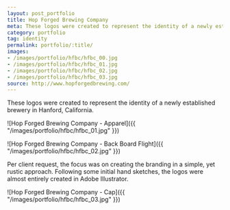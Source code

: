 ```yaml
---
layout: post_portfolio
title: Hop Forged Brewing Company
meta: These logos were created to represent the identity of a newly established brewery in Hanford, California.
category: portfolio
tag: identity
permalink: portfolio/:title/
images: 
- /images/portfolio/hfbc/hfbc_00.jpg
- /images/portfolio/hfbc/hfbc_01.jpg
- /images/portfolio/hfbc/hfbc_02.jpg
- /images/portfolio/hfbc/hfbc_03.jpg
source: http://www.hopforgedbrewing.com/
---
```


These logos were created to represent the identity of a newly established brewery in Hanford, California.

![Hop Forged Brewing Company - Apparel]({{ "/images/portfolio/hfbc/hfbc_01.jpg" }})

![Hop Forged Brewing Company - Back Board Flight]({{ "/images/portfolio/hfbc/hfbc_02.jpg" }})

Per client request, the focus was on creating the branding in a simple, yet rustic approach. Following some initial hand sketches, the logos were almost entirely created in Adobe Illustrator.

![Hop Forged Brewing Company - Cap]({{ "/images/portfolio/hfbc/hfbc_03.jpg" }})